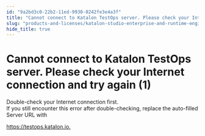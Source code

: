 ```yaml
---
id: "9a2bd3c0-22b2-11ed-9930-0242fe3e4a3f"
title: "Cannot connect to Katalon TestOps server. Please check your Internet connection and try again (1)"
slug: "products-and-licenses/katalon-studio-enterprise-and-runtime-engine-licenses/troubleshoot/troubleshooting-activation-problem/cannot-connect-to-katalon-testops-server.-please-check-your-internet-connection-and-try-again-1"
hide_title: true
---
```


# <a id="troubleshooting-5071" class="anchor_top_offset"/><a id="ariaid-title1" class="anchor_top_offset"/>Cannot connect to Katalon TestOps server. Please check your Internet connection and try again (1)

<p xmlns="http://www.w3.org/1999/xhtml" className="shortdesc"> </p> 
<section xmlns="http://www.w3.org/1999/xhtml" className="section condition"><p className="p" /></section> 
<div xmlns="http://www.w3.org/1999/xhtml" className="bodydiv troubleSolution"><section className="section cause"><section className="section remedy"><div className="li step p"><span className="ph cmd">Double-check your Internet connection first.</span><div className="itemgroup info">If you still encounter this error after double-checking, replace the auto-filled Server URL with <p className="p"><a className="xref j-external-link" href="https://testops.katalon.io/" target="_blank">https://testops.katalon.io.</a></p></div></div></section></section></div>
